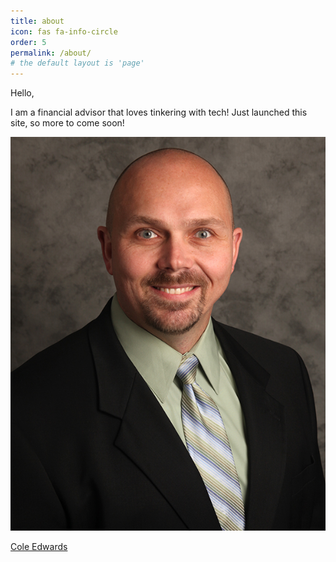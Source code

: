 ```yaml
---
title: about
icon: fas fa-info-circle
order: 5
permalink: /about/
# the default layout is 'page'
---
```


<!-- Add Markdown syntax content to file `_tabs/about.md`{: .filepath } and it will show up on this page. {: .prompt-tip } -->




Hello,

I am a financial advisor that loves tinkering with tech!  Just launched this site, so more to come soon!


![Cole Edwards](Images/Headshots/U357818_C_Edwards_v1_0.jpg)

<script src="https://platform.linkedin.com/badges/js/profile.js" async defer type="text/javascript"></script>

<div class="badge-base LI-profile-badge" data-locale="en_US" data-size="large" data-theme="dark" data-type="HORIZONTAL" data-vanity="cantstopthecoletrain" data-version="v1"><a class="badge-base__link LI-simple-link" href="https://www.linkedin.com/in/cantstopthecoletrain?trk=profile-badge">Cole Edwards</a></div>

<script data-goatcounter="https://thecoletrain.goatcounter.com/count"
        async src="//gc.zgo.at/count.js"></script>